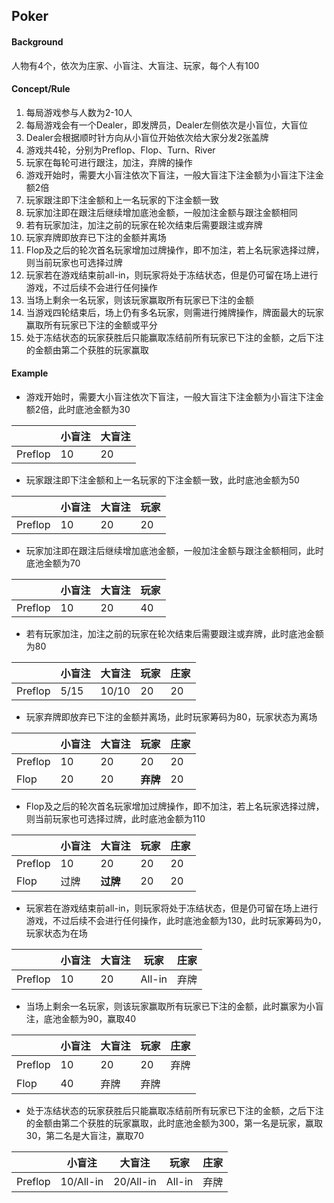 ## Poker

#### Background

人物有4个，依次为庄家、小盲注、大盲注、玩家，每个人有100

#### Concept/Rule

1. 每局游戏参与人数为2-10人
2. 每局游戏会有一个Dealer，即发牌员，Dealer左侧依次是小盲位，大盲位
3. Dealer会根据顺时针方向从小盲位开始依次给大家分发2张盖牌
4. 游戏共4轮，分别为Preflop、Flop、Turn、River
5. 玩家在每轮可进行跟注，加注，弃牌的操作
6. 游戏开始时，需要大小盲注依次下盲注，一般大盲注下注金额为小盲注下注金额2倍
7. 玩家跟注即下注金额和上一名玩家的下注金额一致
8. 玩家加注即在跟注后继续增加底池金额，一般加注金额与跟注金额相同
9. 若有玩家加注，加注之前的玩家在轮次结束后需要跟注或弃牌
10. 玩家弃牌即放弃已下注的金额并离场
11. Flop及之后的轮次首名玩家增加过牌操作，即不加注，若上名玩家选择过牌，则当前玩家也可选择过牌
12. 玩家若在游戏结束前all-in，则玩家将处于冻结状态，但是仍可留在场上进行游戏，不过后续不会进行任何操作
13. 当场上剩余一名玩家，则该玩家赢取所有玩家已下注的金额
14. 当游戏四轮结束后，场上仍有多名玩家，则需进行摊牌操作，牌面最大的玩家赢取所有玩家已下注的金额或平分
15. 处于冻结状态的玩家获胜后只能赢取冻结前所有玩家已下注的金额，之后下注的金额由第二个获胜的玩家赢取

#### Example

* 游戏开始时，需要大小盲注依次下盲注，一般大盲注下注金额为小盲注下注金额2倍，此时底池金额为30

|         | 小盲注 | 大盲注 |
| ------- | ------ | ------ |
| Preflop | 10     | 20     |

* 玩家跟注即下注金额和上一名玩家的下注金额一致，此时底池金额为50

|         | 小盲注 | 大盲注 | 玩家 |
| ------- | ------ | ------ | ---- |
| Preflop | 10     | 20     | 20   |

* 玩家加注即在跟注后继续增加底池金额，一般加注金额与跟注金额相同，此时底池金额为70

|         | 小盲注 | 大盲注 | 玩家 |
| ------- | ------ | ------ | ---- |
| Preflop | 10     | 20     | 40   |

* 若有玩家加注，加注之前的玩家在轮次结束后需要跟注或弃牌，此时底池金额为80

|         | 小盲注 | 大盲注 | 玩家 | 庄家 |
| ------- | ------ | ------ | ---- | ---- |
| Preflop | 5/15   | 10/10  | 20   | 20   |

* 玩家弃牌即放弃已下注的金额并离场，此时玩家筹码为80，玩家状态为离场

|         | 小盲注 | 大盲注 | 玩家     | 庄家 |
| ------- | ------ | ------ | -------- | ---- |
| Preflop | 10     | 20     | 20       | 20   |
| Flop    | 20     | 20     | **弃牌** | 20   |

* Flop及之后的轮次首名玩家增加过牌操作，即不加注，若上名玩家选择过牌，则当前玩家也可选择过牌，此时底池金额为110

|         | 小盲注 | 大盲注   | 玩家 | 庄家 |
| ------- | ------ | -------- | ---- | ---- |
| Preflop | 10     | 20       | 20   | 20   |
| Flop    | 过牌   | **过牌** | 20   | 20   |

* 玩家若在游戏结束前all-in，则玩家将处于冻结状态，但是仍可留在场上进行游戏，不过后续不会进行任何操作，此时底池金额为130，此时玩家筹码为0，玩家状态为在场

|         | 小盲注 | 大盲注 | 玩家   | 庄家 |
| ------- | ------ | ------ | ------ | ---- |
| Preflop | 10     | 20     | All-in | 弃牌 |

* 当场上剩余一名玩家，则该玩家赢取所有玩家已下注的金额，此时赢家为小盲注，底池金额为90，赢取40

|         | 小盲注 | 大盲注 | 玩家 | 庄家 |
| ------- | ------ | ------ | ---- | ---- |
| Preflop | 10     | 20     | 20   | 弃牌 |
| Flop    | 40     | 弃牌   | 弃牌 |      |

* 处于冻结状态的玩家获胜后只能赢取冻结前所有玩家已下注的金额，之后下注的金额由第二个获胜的玩家赢取，此时底池金额为300，第一名是玩家，赢取30，第二名是大盲注，赢取70

|         | 小盲注    | 大盲注    | 玩家   | 庄家 |
| ------- | --------- | --------- | ------ | ---- |
| Preflop | 10/All-in | 20/All-in | All-in | 弃牌 |

